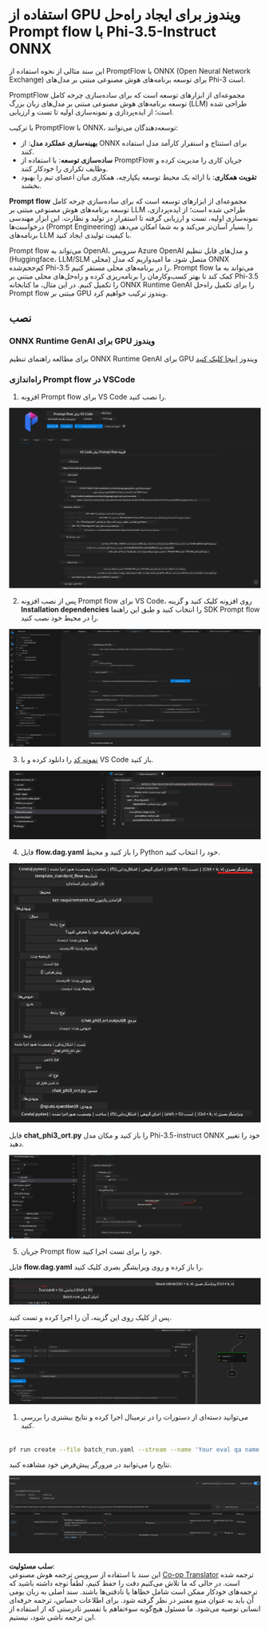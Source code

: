 <!--
CO_OP_TRANSLATOR_METADATA:
{
  "original_hash": "92e7dac1e5af0dd7c94170fdaf6860fe",
  "translation_date": "2025-03-27T11:14:21+00:00",
  "source_file": "md\\02.Application\\01.TextAndChat\\Phi3\\UsingPromptFlowWithONNX.md",
  "language_code": "fa"
}
-->
# استفاده از GPU ویندوز برای ایجاد راه‌حل Prompt flow با Phi-3.5-Instruct ONNX

این سند مثالی از نحوه استفاده از PromptFlow با ONNX (Open Neural Network Exchange) برای توسعه برنامه‌های هوش مصنوعی مبتنی بر مدل‌های Phi-3 است.

PromptFlow مجموعه‌ای از ابزارهای توسعه است که برای ساده‌سازی چرخه کامل توسعه برنامه‌های هوش مصنوعی مبتنی بر مدل‌های زبان بزرگ (LLM) طراحی شده است؛ از ایده‌پردازی و نمونه‌سازی اولیه تا تست و ارزیابی.

با ترکیب PromptFlow با ONNX، توسعه‌دهندگان می‌توانند:

- **بهینه‌سازی عملکرد مدل**: از ONNX برای استنتاج و استقرار کارآمد مدل استفاده کنند.
- **ساده‌سازی توسعه**: با استفاده از PromptFlow جریان کاری را مدیریت کرده و وظایف تکراری را خودکار کنند.
- **تقویت همکاری**: با ارائه یک محیط توسعه یکپارچه، همکاری میان اعضای تیم را بهبود بخشند.

**Prompt flow** مجموعه‌ای از ابزارهای توسعه است که برای ساده‌سازی چرخه کامل توسعه برنامه‌های هوش مصنوعی مبتنی بر LLM طراحی شده است؛ از ایده‌پردازی، نمونه‌سازی اولیه، تست و ارزیابی گرفته تا استقرار در تولید و نظارت. این ابزار مهندسی درخواست‌ها (Prompt Engineering) را بسیار آسان‌تر می‌کند و به شما امکان می‌دهد برنامه‌های LLM با کیفیت تولیدی ایجاد کنید.

Prompt flow می‌تواند به OpenAI، سرویس Azure OpenAI و مدل‌های قابل تنظیم (Huggingface، LLM/SLM محلی) متصل شود. ما امیدواریم که مدل ONNX کم‌حجم‌شده Phi-3.5 را در برنامه‌های محلی مستقر کنیم. Prompt flow می‌تواند به ما کمک کند تا بهتر کسب‌وکارمان را برنامه‌ریزی کرده و راه‌حل‌های محلی مبتنی بر Phi-3.5 را تکمیل کنیم. در این مثال، ما کتابخانه ONNX Runtime GenAI را برای تکمیل راه‌حل Prompt flow مبتنی بر GPU ویندوز ترکیب خواهیم کرد.

## **نصب**

### **ONNX Runtime GenAI برای GPU ویندوز**

برای مطالعه راهنمای تنظیم ONNX Runtime GenAI برای GPU ویندوز [اینجا کلیک کنید](./ORTWindowGPUGuideline.md)

### **راه‌اندازی Prompt flow در VSCode**

1. افزونه Prompt flow برای VS Code را نصب کنید.

![pfvscode](../../../../../../translated_images/pfvscode.79f42ae5dd93ed35c19d6d978ae75831fef40e0b8440ee48b893b5a0597d2260.fa.png)

2. پس از نصب افزونه Prompt flow برای VS Code، روی افزونه کلیک کنید و گزینه **Installation dependencies** را انتخاب کنید و طبق این راهنما SDK Prompt flow را در محیط خود نصب کنید.

![pfsetup](../../../../../../translated_images/pfsetup.0c82d99c7760aac29833b37faf4329e67e22279b1c5f37a73724dfa9ebaa32ee.fa.png)

3. [نمونه کد](../../../../../../code/09.UpdateSamples/Aug/pf/onnx_inference_pf) را دانلود کرده و با VS Code باز کنید.

![pfsample](../../../../../../translated_images/pfsample.7bf40b133a558d86356dd6bc0e480bad2659d9c5364823dae9b3e6784e6f2d25.fa.png)

4. فایل **flow.dag.yaml** را باز کنید و محیط Python خود را انتخاب کنید.

![pfdag](../../../../../../translated_images/pfdag.c5eb356fa3a96178cd594de9a5da921c4bbe646a9946f32aa20d344ccbeb51a0.fa.png)

   فایل **chat_phi3_ort.py** را باز کنید و مکان مدل Phi-3.5-instruct ONNX خود را تغییر دهید.

![pfphi](../../../../../../translated_images/pfphi.fff4b0afea47c92c8481174dbf3092823906fca5b717fc642f78947c3e5bbb39.fa.png)

5. جریان Prompt flow خود را برای تست اجرا کنید.

فایل **flow.dag.yaml** را باز کرده و روی ویرایشگر بصری کلیک کنید.

![pfv](../../../../../../translated_images/pfv.7af6ecd65784a98558b344ba69b5ba6233876823fb435f163e916a632394fc1e.fa.png)

پس از کلیک روی این گزینه، آن را اجرا کرده و تست کنید.

![pfflow](../../../../../../translated_images/pfflow.9697e0fda67794bb0cf4b78d52e6f5a42002eec935bc2519933064afbbdd34f0.fa.png)

1. می‌توانید دسته‌ای از دستورات را در ترمینال اجرا کرده و نتایج بیشتری را بررسی کنید.

```bash

pf run create --file batch_run.yaml --stream --name 'Your eval qa name'    

```

نتایج را می‌توانید در مرورگر پیش‌فرض خود مشاهده کنید.

![pfresult](../../../../../../translated_images/pfresult.972eb57dd5bec646e1aa01148991ba8959897efea396e42cf9d7df259444878d.fa.png)

**سلب مسئولیت**:  
این سند با استفاده از سرویس ترجمه هوش مصنوعی [Co-op Translator](https://github.com/Azure/co-op-translator) ترجمه شده است. در حالی که ما تلاش می‌کنیم دقت را حفظ کنیم، لطفاً توجه داشته باشید که ترجمه‌های خودکار ممکن است شامل خطاها یا نادقتی‌ها باشند. سند اصلی به زبان بومی آن باید به عنوان منبع معتبر در نظر گرفته شود. برای اطلاعات حساس، ترجمه حرفه‌ای انسانی توصیه می‌شود. ما مسئول هیچ‌گونه سوءتفاهم یا تفسیر نادرستی که از استفاده از این ترجمه ناشی شود، نیستیم.